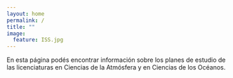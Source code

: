```yaml
---
layout: home
permalink: /
title: ""
image:
  feature: ISS.jpg
---
```



En esta página podés encontrar información sobre los planes de estudio de las licenciaturas en Ciencias de la Atmósfera y en Ciencias de los Océanos. 